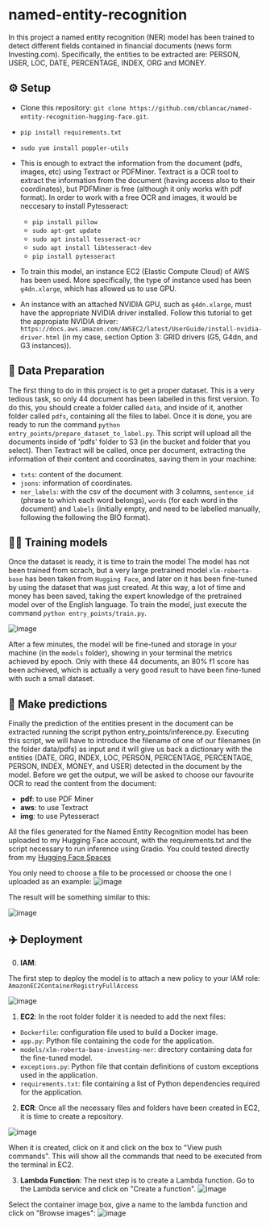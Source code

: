 # named-entity-recognition

In this project a named entity recognition (NER) model has been trained to detect different fields contained in financial documents (news form Investing.com). Specifically, the entities to be extracted are: PERSON, USER, LOC, DATE, PERCENTAGE, INDEX, ORG and MONEY.

## :gear: Setup
- Clone this repository: `git clone https://github.com/cblancac/named-entity-recognition-hugging-face.git`.
- `pip install requirements.txt`
- `sudo yum install poppler-utils`
- This is enough to extract the information from the document (pdfs, images, etc) using Textract or PDFMiner. Textract is a OCR tool to extract the information from the document (having access also to their coordinates), but PDFMiner is free (although it only works with pdf format). In order to work with a free OCR and images, it would be neccesary to install Pytesseract:
    - `pip install pillow`
    - `sudo apt-get update`
    - `sudo apt install tesseract-ocr`
    - `sudo apt install libtesseract-dev`
    - `pip install pytesseract`

- To train this model, an instance EC2 (Elastic Compute Cloud) of AWS has been used. More specifically, the type of instance used has been `g4dn.xlarge`, which has allowed us to use GPU.
- An instance with an attached NVIDIA GPU, such as `g4dn.xlarge`, must have the appropriate NVIDIA driver installed. Follow this tutorial to get the appropiate NVIDIA driver: `https://docs.aws.amazon.com/AWSEC2/latest/UserGuide/install-nvidia-driver.html` (in my case, section Option 3: GRID drivers (G5, G4dn, and G3 instances)).


## 	:construction: Data Preparation
The first thing to do in this project is to get a proper dataset. This is a very tedious task, so only 44 document has been labelled in this first version. To do this, you should create a folder called `data`, and inside of it, another folder called `pdfs`, containing all the files to label. Once it is done, you are ready to run the command `python entry_points/prepare_dataset_to_label.py`. This script will upload all the documents inside of 'pdfs' folder to S3 (in the bucket and folder that you select). Then Textract will be called, once per document, extracting the information of their content and coordinates, saving them in your machine:
- `txts`: content of the document.
- `jsons`: information of coordinates.
- `ner_labels`: with the csv of the document with 3 columns, `sentence_id` (phrase to which each word belongs), `words` (for each word in the document) and `labels` (initially empty, and need to be labelled manually, following the following the BIO format).


## 	:weight_lifting_man: Training models
Once the dataset is ready, it is time to train the model The model has not been trained from scrach, but a very large pretrained model `xlm-roberta-base` has been taken from `Hugging Face`, and later on it has been fine-tuned by using the dataset that was just created. At this way, a lot of time and money has been saved, taking the expert knowledge of the pretrained model over of the English language. To train the model, just execute the command `python entry_points/train.py`.

![image](https://github.com/cblancac/named-entity-recognition-hugging-face/assets/105242658/f686ebfa-42ef-42b8-912f-d927b882fbfa)

After a few minutes, the model will be fine-tuned and storage in your machine (in the `models` folder), showing in your terminal the metrics achieved by epoch. Only with these 44 documents, an 80% f1 score has been achieved, which is actually a very good result to have been fine-tuned with such a small dataset.


## :tada: Make predictions
Finally the prediction of the entities present in the document can be extracted running the script python entry_points/inference.py. Executing this script, we will have to introduce the filename of one of our filenames (in the folder data/pdfs) as input and it will give us back a dictionary with the entities (DATE, ORG, INDEX, LOC, PERSON, PERCENTAGE, PERCENTAGE, PERSON, INDEX, MONEY, and USER) detected in the document by the model. Before we get the output, we will be asked to choose our favourite OCR to read the content from the document:

* **pdf**: to use PDF Miner
* **aws**: to use Textract
* **img**: to use Pytesseract

All the files generated for the Named Entity Recognition model has been uploaded to my Hugging Face account, with the requirements.txt and the script necessary to run inference using Gradio. You could tested directly from my [Hugging Face Spaces]([https://huggingface.co/spaces/carblacac/emotion-detection](https://huggingface.co/spaces/carblacac/ner-investing))

You only need to choose a file to be processed or choose the one I uploaded as an example: 
![image](https://github.com/cblancac/named-entity-recognition-hugging-face/assets/105242658/b370f999-437e-4dfe-a957-2a6677a7674f)


The result will be something similar to this:

![image](https://github.com/cblancac/named-entity-recognition-hugging-face/assets/105242658/9a2c0df0-fcbd-444b-a140-43d4cf4d4fac)



## :airplane: Deployment

0. **IAM**:

The first step to deploy the model is to attach a new policy to your IAM role: `AmazonEC2ContainerRegistryFullAccess` 

![image](https://github.com/cblancac/named-entity-recognition-hugging-face/assets/105242658/c27046b0-208f-4ad8-be18-72b96280bed0)


1. **EC2**:
In the root folder folder it is needed to add the next files:
  * `Dockerfile`: configuration file used to build a Docker image.
  * `app.py`: Python file containing the code for the application.
  * `models/xlm-roberta-base-investing-ner`: directory containing data for the fine-tuned model.
  * `exceptions.py`: Python file that contain definitions of custom exceptions used in the application.
  * `requirements.txt`: file containing a list of Python dependencies required for the application.

2. **ECR**:
Once all the necessary files and folders have been created in EC2, it is time to create a repository.

![image](https://github.com/user-attachments/assets/7571a9cb-69c9-4b67-b478-506b077300b1)

When it is created, click on it and click on the box to "View push commands". This will show all the commands that need to be executed from the terminal in EC2.

3. **Lambda Function**:
The next step is to create a Lambda function. Go to the Lambda service and click on "Create a function". 
![image](https://github.com/user-attachments/assets/539bad35-4ab1-4468-863c-98bf1efaffaf)

Select the container image box, give a name to the lambda function and click on "Browse images":
![image](https://github.com/user-attachments/assets/9beb4d53-99b0-482a-9d7b-726c6325b962)

